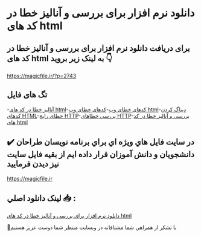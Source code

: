 # دانلود نرم افزار برای بررسی و آنالیز خطا در کد های html

## برای دریافت دانلود نرم افزار برای بررسی و آنالیز خطا در کد های html به لینک زیر بروید 👇

https://magicfile.ir/?p=2743

## تگ های فایل

-[آنالیز خطا در کد های html](https://magicfile.ir/product/%d9%86%d8%b1%d9%85-%d8%a7%d9%81%d8%b2%d8%a7%d8%b1-%d8%a8%d8%b1%d8%a7%db%8c-%d8%a8%d8%b1%d8%b1%d8%b3%db%8c-%d8%a2%d9%86%d8%a7%d9%84%db%8c%d8%b2-%d8%ae%d8%b7%d8%a7-%d8%af%d8%b1-%da%a9%d8%af-%d9%87%d8%a7%db%8c-html/)-[کدهای خطای وب](https://magicfile.ir/product/%d9%86%d8%b1%d9%85-%d8%a7%d9%81%d8%b2%d8%a7%d8%b1-%d8%a8%d8%b1%d8%a7%db%8c-%d8%a8%d8%b1%d8%b1%d8%b3%db%8c-%d8%a2%d9%86%d8%a7%d9%84%db%8c%d8%b2-%d8%ae%d8%b7%d8%a7-%d8%af%d8%b1-%da%a9%d8%af-%d9%87%d8%a7%db%8c-html/)-[کدهای خطای وب html](https://magicfile.ir/product/%d9%86%d8%b1%d9%85-%d8%a7%d9%81%d8%b2%d8%a7%d8%b1-%d8%a8%d8%b1%d8%a7%db%8c-%d8%a8%d8%b1%d8%b1%d8%b3%db%8c-%d8%a2%d9%86%d8%a7%d9%84%db%8c%d8%b2-%d8%ae%d8%b7%d8%a7-%d8%af%d8%b1-%da%a9%d8%af-%d9%87%d8%a7%db%8c-html/)-[دیباگ کردن کدهای HTML](https://magicfile.ir/product/%d9%86%d8%b1%d9%85-%d8%a7%d9%81%d8%b2%d8%a7%d8%b1-%d8%a8%d8%b1%d8%a7%db%8c-%d8%a8%d8%b1%d8%b1%d8%b3%db%8c-%d8%a2%d9%86%d8%a7%d9%84%db%8c%d8%b2-%d8%ae%d8%b7%d8%a7-%d8%af%d8%b1-%da%a9%d8%af-%d9%87%d8%a7%db%8c-html/)-[خطای رایج HTTP](https://magicfile.ir/product/%d9%86%d8%b1%d9%85-%d8%a7%d9%81%d8%b2%d8%a7%d8%b1-%d8%a8%d8%b1%d8%a7%db%8c-%d8%a8%d8%b1%d8%b1%d8%b3%db%8c-%d8%a2%d9%86%d8%a7%d9%84%db%8c%d8%b2-%d8%ae%d8%b7%d8%a7-%d8%af%d8%b1-%da%a9%d8%af-%d9%87%d8%a7%db%8c-html/)-[بررسی خطاهای HTTP](https://magicfile.ir/product/%d9%86%d8%b1%d9%85-%d8%a7%d9%81%d8%b2%d8%a7%d8%b1-%d8%a8%d8%b1%d8%a7%db%8c-%d8%a8%d8%b1%d8%b1%d8%b3%db%8c-%d8%a2%d9%86%d8%a7%d9%84%db%8c%d8%b2-%d8%ae%d8%b7%d8%a7-%d8%af%d8%b1-%da%a9%d8%af-%d9%87%d8%a7%db%8c-html/)-[بررسی و آنالیز خطا در کد های html](https://magicfile.ir/product/%d9%86%d8%b1%d9%85-%d8%a7%d9%81%d8%b2%d8%a7%d8%b1-%d8%a8%d8%b1%d8%a7%db%8c-%d8%a8%d8%b1%d8%b1%d8%b3%db%8c-%d8%a2%d9%86%d8%a7%d9%84%db%8c%d8%b2-%d8%ae%d8%b7%d8%a7-%d8%af%d8%b1-%da%a9%d8%af-%d9%87%d8%a7%db%8c-html/)

## ✔️ در سايت فايل هاي ويژه اي براي برنامه نويسان طراحان دانشجويان و دانش آموزان قرار داده ايم از بقيه فايل سايت نيز ديدن فرماييد

https://magicfile.ir


## لينک دانلود اصلي 📥 :

[دانلود نرم افزار برای بررسی و آنالیز خطا در کد های html](https://magicfile.ir/product/%d9%86%d8%b1%d9%85-%d8%a7%d9%81%d8%b2%d8%a7%d8%b1-%d8%a8%d8%b1%d8%a7%db%8c-%d8%a8%d8%b1%d8%b1%d8%b3%db%8c-%d8%a2%d9%86%d8%a7%d9%84%db%8c%d8%b2-%d8%ae%d8%b7%d8%a7-%d8%af%d8%b1-%da%a9%d8%af-%d9%87%d8%a7%db%8c-html/) 


🙏با تشکر از همراهي شما مشتاقانه در وبسایت منتظر شما دوست عزیز هستیم

